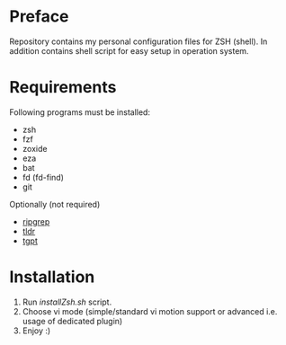 # Preface

Repository contains my personal configuration files for ZSH (shell).
In addition contains shell script for easy setup in operation system.

# Requirements

Following programs must be installed:

- zsh
- fzf
- zoxide
- eza
- bat
- fd (fd-find)
- git

Optionally (not required)
- [ripgrep](https://github.com/BurntSushi/ripgrep)
- [tldr](https://github.com/tealdeer-rs/tealdeer)
- [tgpt](https://github.com/aandrew-me/tgpt)

# Installation

1. Run *installZsh.sh* script.
2. Choose vi mode (simple/standard vi motion support or advanced i.e. usage of dedicated plugin)
3. Enjoy :)
